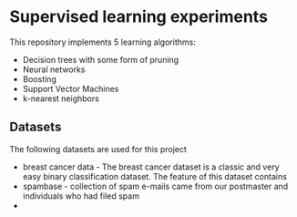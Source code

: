 # Supervised learning experiments
This repository implements 5 learning algorithms:

* Decision trees with some form of pruning
* Neural networks
* Boosting
* Support Vector Machines
* k-nearest neighbors


## Datasets
The following datasets are used for this project
* breast cancer data - The breast cancer dataset is a classic and very easy binary classification dataset. The feature of this dataset contains
* spambase - collection of spam e-mails came from our postmaster and individuals who had filed spam
* 
